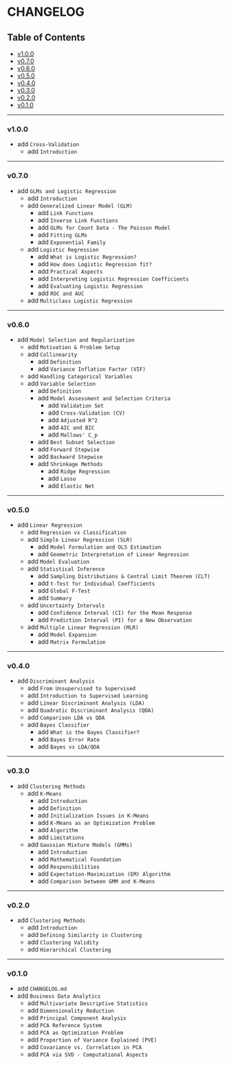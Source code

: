 <h1>CHANGELOG</h1>

<h2>Table of Contents</h2>

- [v1.0.0](#v100)
- [v0.7.0](#v070)
- [v0.6.0](#v060)
- [v0.5.0](#v050)
- [v0.4.0](#v040)
- [v0.3.0](#v030)
- [v0.2.0](#v020)
- [v0.1.0](#v010)

--------------------

### v1.0.0

- add `Cross-Validation`
  - add `Introduction`

--------------------

### v0.7.0

- add `GLMs and Logistic Regression`
  - add `Introduction`
  - add `Generalized Linear Model (GLM)`
    - add `Link Functions`
    - add `Inverse Link Functions`
    - add `GLMs for Count Data - The Poisson Model`
    - add `Fitting GLMs`
    - add `Exponential Family`
  - add `Logistic Regression`
    - add `What is Logistic Regression?`
    - add `How does Logistic Regression fit?`
    - add `Practical Aspects`
    - add `Interpreting Logistic Regression Coefficients`
    - add `Evaluating Logistic Regression`
    - add `ROC and AUC`
  - add `Multiclass Logistic Regression`

--------------------

### v0.6.0

- add `Model Selection and Regularization`
  - add `Motivation & Problem Setup`
  - add `Collinearity`
    - add `Definition`
    - add `Variance Inflation Factor (VIF)`
  - add `Handling Categorical Variables`
  - add `Variable Selection`
    - add `Definition`
    - add `Model Assessment and Selection Criteria`
      - add `Validation Set`
      - add `Cross-Validation (CV)`
      - add `Adjusted R^2`
      - add `AIC and BIC`
      - add `Mallows' C_p`
    - add `Best Subset Selection`
    - add `Forward Stepwise`
    - add `Backward Stepwise`
    - add `Shrinkage Methods`
      - add `Ridge Regression`
      - add `Lasso`
      - add `Elastic Net`

--------------------

### v0.5.0

- add `Linear Regression`
  - add `Regression vs Classification`
  - add `Simple Linear Regression (SLR)`
    - add `Model Formulation and OLS Estimation`
    - add `Geometric Interpretation of Linear Regression`
  - add `Model Evaluation`
  - add `Statistical Inference`
    - add `Sampling Distributions & Central Limit Theorem (CLT)`
    - add `t-Test for Individual Coefficients`
    - add `Global F-Test`
    - add `Summary`
  - add `Uncertainty Intervals`
    - add `Confidence Interval (CI) for the Mean Response`
    - add `Prediction Interval (PI) for a New Observation`
  - add `Multiple Linear Regression (MLR)`
    - add `Model Expansion`
    - add `Matrix Formulation`

--------------------

### v0.4.0

- add `Discriminant Analysis`
  - add `From Unsupervised to Supervised`
  - add `Introduction to Supervised Learning`
  - add `Linear Discriminant Analysis (LDA)`
  - add `Quadratic Discriminant Analysis (QDA)`
  - add `Comparison LDA vs QDA`
  - add `Bayes Classifier`
    - add `What is the Bayes Classifier?`
    - add `Bayes Error Rate`
    - add `Bayes vs LDA/QDA`

--------------------

### v0.3.0

- add `Clustering Methods`
  - add `K-Means`
    - add `Introduction`
    - add `Definition`
    - add `Initialization Issues in K-Means`
    - add `K-Means as an Optimization Problem`
    - add `Algorithm`
    - add `Limitations`
  - add `Gaussian Mixture Models (GMMs)`
    - add `Introduction`
    - add `Mathematical Foundation`
    - add `Responsibilities`
    - add `Expectation-Maximization (EM) Algorithm`
    - add `Comparison between GMM and K-Means`

--------------------

### v0.2.0

- add `Clustering Methods`
  - add `Introduction`
  - add `Defining Similarity in Clustering`
  - add `Clustering Validity`
  - add `Hierarchical Clustering`

--------------------

### v0.1.0

- add `CHANGELOG.md`
- add `Business Data Analytics`
  - add `Multivariate Descriptive Statistics`
  - add `Dimensionality Reduction`
  - add `Principal Component Analysis`
  - add `PCA Reference System`
  - add `PCA as Optimization Problem`
  - add `Proportion of Variance Explained (PVE)`
  - add `Covariance vs. Correlation in PCA`
  - add `PCA via SVD - Computational Aspects`